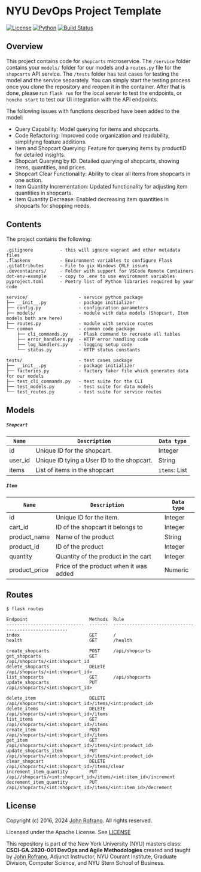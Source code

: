 # NYU DevOps Project Template

[![License](https://img.shields.io/badge/License-Apache_2.0-blue.svg)](https://opensource.org/licenses/Apache-2.0)
[![Python](https://img.shields.io/badge/Language-Python-blue.svg)](https://python.org/)
[![Build Status](https://github.com/CSCI-GA-2820-SP24-001/shopcarts/actions/workflows/ci.yml/badge.svg)](https://github.com/CSCI-GA-2820-SP24-001/shopcarts/actions)

## Overview

This project contains code for `shopcarts` microservice. The `/service` folder contains your `models/` folder for our models and a `routes.py` file for the `shopcarts` API service. The `/tests` folder has test cases for testing the model and the service separately. You can simply start the testing process once you clone the repository and reopen it in the container. After that is done, please run `flask run` for the local server to test the endpoints, or `honcho start` to test our UI integration with the API endpoints.

The following issues with functions described have been added to the model:

- Query Capability: Model querying for items and shopcarts.
- Code Refactoring: Improved code organization and readability, simplifying feature additions.
- Item and Shopcart Querying: Feature for querying items by productID for detailed insights.
- Shopcart Querying by ID: Detailed querying of shopcarts, showing items, quantities, and prices.
- Shopcart Clear Functionality: Ability to clear all items from shopcarts in one action.
- Item Quantity Incrementation: Updated functionality for adjusting item quantities in shopcarts.
- Item Quantity Decrease: Enabled decreasing item quantities in shopcarts for shopping needs.

## Contents

The project contains the following:

```text
.gitignore          - this will ignore vagrant and other metadata files
.flaskenv           - Environment variables to configure Flask
.gitattributes      - File to gix Windows CRLF issues
.devcontainers/     - Folder with support for VSCode Remote Containers
dot-env-example     - copy to .env to use environment variables
pyproject.toml      - Poetry list of Python libraries required by your code

service/                   - service python package
├── __init__.py            - package initializer
├── config.py              - configuration parameters
├── models/                - module with data models (Shopcart, Item models both are here)
├── routes.py              - module with service routes
└── common                 - common code package
    ├── cli_commands.py    - Flask command to recreate all tables
    ├── error_handlers.py  - HTTP error handling code
    ├── log_handlers.py    - logging setup code
    └── status.py          - HTTP status constants

tests/                     - test cases package
├── __init__.py            - package initializer
├── factories.py           - factory faker file which generates data for our models
├── test_cli_commands.py   - test suite for the CLI
├── test_models.py         - test suite for data models
└── test_routes.py         - test suite for service routes
```
## Models

##### `Shopcart`

| `Name`      | `Description`             | `Data type` |
| ----------- | --------------------- | --------------- |
| id | Unique ID for the shopcart. | Integer         |
| user_id | Unique ID tying a User ID to the shopcart. | String         |
| items | List of items in the shopcart | `items`: List        |

##### `Item`

| `Name`      | `Description`             | `Data type` |
| ----------- | --------------------- | --------------- |
| id | Unique ID for the item. | Integer         |
| cart_id | ID of the shopcart it belongs to | Integer       |
| product_name | Name of the product | String       |
| product_id | ID of the product | Integer       |
| quantity | Quantity of the product in the cart | Integer       |
| product_price | Price of the product when it was added | Numeric       |

## Routes

```text
$ flask routes

Endpoint                       Methods  Rule
-----------------------------  -------  -----------------------------------------------------
index                          GET      /
health                         GET      /health      

create_shopcarts               POST     /api/shopcarts
get_shopcarts                  GET      /api/shopcarts/<int:shopcart_id
delete_shopcarts               DELETE   /api/shopcarts/<int:shopcart_id>
list_shopcarts                 GET      /api/shopcarts
update_shopcarts               PUT      /api/shopcarts/<int:shopcart_id>

delete_item                    DELETE   /api/shopcarts/<int:shopcart_id>/items/<int:product_id> 
delete_items                   DELETE   /api/shopcarts/<int:shopcart_id>/items              
list_items                     GET      /api/shopcarts/<int:shopcart_id>/items
create_item                    POST     /api/shopcarts/<int:shopcart_id>/items
get_item                       GET      /api/shopcarts/<int:shopcart_id>/items/<int:product_id>
update_shopcarts_item          PUT      /api/shopcarts/<int:shopcart_id>/items/<int:product_id>
clear_shopcart                 DELETE   /api/shopcarts/<int:shopcart_id>/items/clear
increment_item_quantity        PUT      /api//shopcarts/<int:shopcart_id>/items/<int:item_id>/increment
decrement_item_quantity        PUT      /api/shopcarts/<int:shopcart_id>/items/<int:item_id>/decrement           
```
## License

Copyright (c) 2016, 2024 [John Rofrano](https://www.linkedin.com/in/JohnRofrano/). All rights reserved.

Licensed under the Apache License. See [LICENSE](LICENSE)

This repository is part of the New York University (NYU) masters class: **CSCI-GA.2820-001 DevOps and Agile Methodologies** created and taught by [John Rofrano](https://cs.nyu.edu/~rofrano/), Adjunct Instructor, NYU Courant Institute, Graduate Division, Computer Science, and NYU Stern School of Business.
